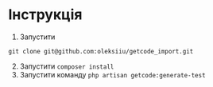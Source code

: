 # Інструкція
1. Запустити
```
git clone git@github.com:oleksiiu/getcode_import.git
```
2. Запустити ```composer install```
3. Запустити команду ```php artisan getcode:generate-test```
